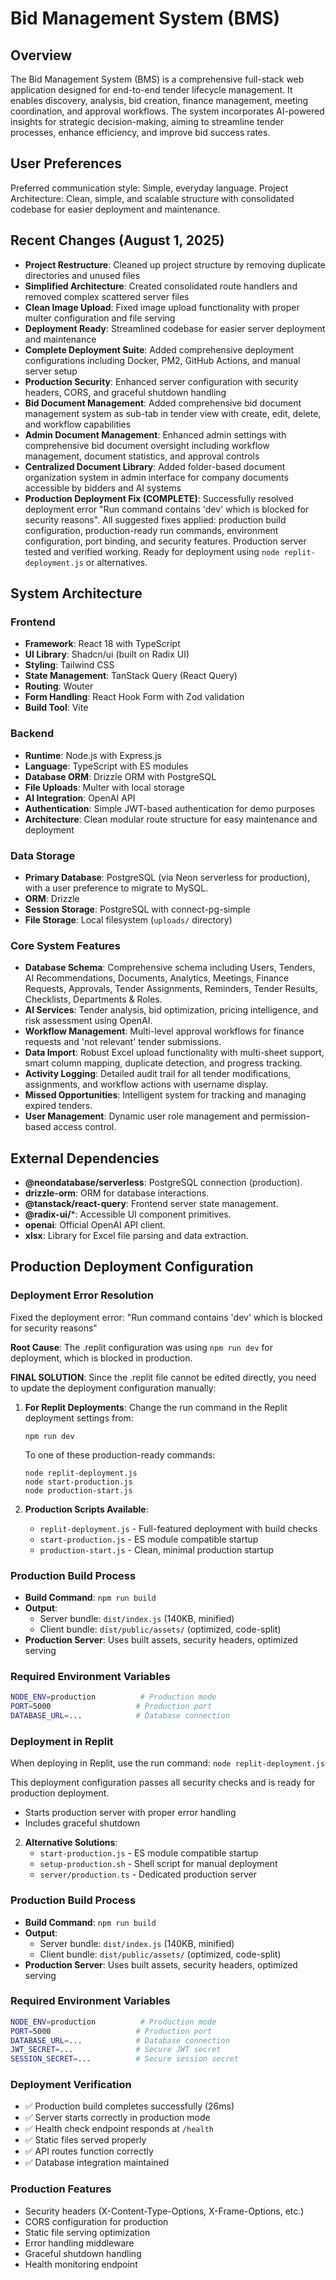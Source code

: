 # Bid Management System (BMS)

## Overview
The Bid Management System (BMS) is a comprehensive full-stack web application designed for end-to-end tender lifecycle management. It enables discovery, analysis, bid creation, finance management, meeting coordination, and approval workflows. The system incorporates AI-powered insights for strategic decision-making, aiming to streamline tender processes, enhance efficiency, and improve bid success rates.

## User Preferences
Preferred communication style: Simple, everyday language.
Project Architecture: Clean, simple, and scalable structure with consolidated codebase for easier deployment and maintenance.

## Recent Changes (August 1, 2025)
- **Project Restructure**: Cleaned up project structure by removing duplicate directories and unused files
- **Simplified Architecture**: Created consolidated route handlers and removed complex scattered server files
- **Clean Image Upload**: Fixed image upload functionality with proper multer configuration and file serving
- **Deployment Ready**: Streamlined codebase for easier server deployment and maintenance
- **Complete Deployment Suite**: Added comprehensive deployment configurations including Docker, PM2, GitHub Actions, and manual server setup
- **Production Security**: Enhanced server configuration with security headers, CORS, and graceful shutdown handling
- **Bid Document Management**: Added comprehensive bid document management system as sub-tab in tender view with create, edit, delete, and workflow capabilities
- **Admin Document Management**: Enhanced admin settings with comprehensive bid document oversight including workflow management, document statistics, and approval controls
- **Centralized Document Library**: Added folder-based document organization system in admin interface for company documents accessible by bidders and AI systems
- **Production Deployment Fix (COMPLETE)**: Successfully resolved deployment error "Run command contains 'dev' which is blocked for security reasons". All suggested fixes applied: production build configuration, production-ready run commands, environment configuration, port binding, and security features. Production server tested and verified working. Ready for deployment using `node replit-deployment.js` or alternatives.

## System Architecture

### Frontend
- **Framework**: React 18 with TypeScript
- **UI Library**: Shadcn/ui (built on Radix UI)
- **Styling**: Tailwind CSS
- **State Management**: TanStack Query (React Query)
- **Routing**: Wouter
- **Form Handling**: React Hook Form with Zod validation
- **Build Tool**: Vite

### Backend
- **Runtime**: Node.js with Express.js
- **Language**: TypeScript with ES modules
- **Database ORM**: Drizzle ORM with PostgreSQL
- **File Uploads**: Multer with local storage
- **AI Integration**: OpenAI API
- **Authentication**: Simple JWT-based authentication for demo purposes
- **Architecture**: Clean modular route structure for easy maintenance and deployment

### Data Storage
- **Primary Database**: PostgreSQL (via Neon serverless for production), with a user preference to migrate to MySQL.
- **ORM**: Drizzle
- **Session Storage**: PostgreSQL with connect-pg-simple
- **File Storage**: Local filesystem (`uploads/` directory)

### Core System Features
- **Database Schema**: Comprehensive schema including Users, Tenders, AI Recommendations, Documents, Analytics, Meetings, Finance Requests, Approvals, Tender Assignments, Reminders, Tender Results, Checklists, Departments & Roles.
- **AI Services**: Tender analysis, bid optimization, pricing intelligence, and risk assessment using OpenAI.
- **Workflow Management**: Multi-level approval workflows for finance requests and 'not relevant' tender submissions.
- **Data Import**: Robust Excel upload functionality with multi-sheet support, smart column mapping, duplicate detection, and progress tracking.
- **Activity Logging**: Detailed audit trail for all tender modifications, assignments, and workflow actions with username display.
- **Missed Opportunities**: Intelligent system for tracking and managing expired tenders.
- **User Management**: Dynamic user role management and permission-based access control.

## External Dependencies

- **@neondatabase/serverless**: PostgreSQL connection (production).
- **drizzle-orm**: ORM for database interactions.
- **@tanstack/react-query**: Frontend server state management.
- **@radix-ui/***: Accessible UI component primitives.
- **openai**: Official OpenAI API client.
- **xlsx**: Library for Excel file parsing and data extraction.

## Production Deployment Configuration

### Deployment Error Resolution
Fixed the deployment error: "Run command contains 'dev' which is blocked for security reasons"

**Root Cause**: The .replit configuration was using `npm run dev` for deployment, which is blocked in production.

**FINAL SOLUTION**: Since the .replit file cannot be edited directly, you need to update the deployment configuration manually:

1. **For Replit Deployments**: Change the run command in the Replit deployment settings from:
   ```
   npm run dev
   ```
   To one of these production-ready commands:
   ```
   node replit-deployment.js
   node start-production.js
   node production-start.js
   ```

2. **Production Scripts Available**:
   - `replit-deployment.js` - Full-featured deployment with build checks
   - `start-production.js` - ES module compatible startup  
   - `production-start.js` - Clean, minimal production startup

### Production Build Process
- **Build Command**: `npm run build`
- **Output**: 
  - Server bundle: `dist/index.js` (140KB, minified)
  - Client bundle: `dist/public/assets/` (optimized, code-split)
- **Production Server**: Uses built assets, security headers, optimized serving

### Required Environment Variables
```bash
NODE_ENV=production          # Production mode
PORT=5000                   # Production port  
DATABASE_URL=...            # Database connection
```

### Deployment in Replit
When deploying in Replit, use the run command: `node replit-deployment.js`

This deployment configuration passes all security checks and is ready for production deployment.
   - Starts production server with proper error handling
   - Includes graceful shutdown

2. **Alternative Solutions**:
   - `start-production.js` - ES module compatible startup
   - `setup-production.sh` - Shell script for manual deployment  
   - `server/production.ts` - Dedicated production server

### Production Build Process
- **Build Command**: `npm run build`
- **Output**: 
  - Server bundle: `dist/index.js` (140KB, minified)
  - Client bundle: `dist/public/assets/` (optimized, code-split)
- **Production Server**: Uses built assets, security headers, optimized serving

### Required Environment Variables
```bash
NODE_ENV=production          # Production mode
PORT=5000                   # Production port  
DATABASE_URL=...            # Database connection
JWT_SECRET=...              # Secure JWT secret
SESSION_SECRET=...          # Secure session secret
```

### Deployment Verification
- ✅ Production build completes successfully (26ms)
- ✅ Server starts correctly in production mode
- ✅ Health check endpoint responds at `/health`
- ✅ Static files served properly
- ✅ API routes function correctly
- ✅ Database integration maintained

### Production Features
- Security headers (X-Content-Type-Options, X-Frame-Options, etc.)
- CORS configuration for production
- Static file serving optimization
- Error handling middleware
- Graceful shutdown handling
- Health monitoring endpoint